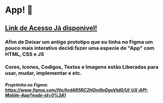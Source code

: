 # App! 🌌

## [Link de Acesso Já disponivel!](https://luan16p.github.io/appHTML/)

### Afim de Deixar um antigo prototipo que eu tinha no Figma um pouco mais interativo decidi fazer uma especie de "App" com HTML, CSS e JS

### Cores, Icones, Codigos, Textos e Imagens estão Liberadas para usar, mudar, implementar e etc.


##### Projetinho no Figma: https://www.figma.com/file/hrdAR5RC2HOni9oDgeVtd0/UI-UX-API-Mobile-App?node-id=0%3A1
